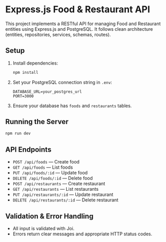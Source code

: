 # Express.js Food & Restaurant API

This project implements a RESTful API for managing Food and Restaurant entities using Express.js and PostgreSQL. It follows clean architecture (entities, repositories, services, schemas, routes).

## Setup

1. Install dependencies:
   ```bash
   npm install
   ```
2. Set your PostgreSQL connection string in `.env`:
   ```env
   DATABASE_URL=your_postgres_url
   PORT=3000
   ```
3. Ensure your database has `foods` and `restaurants` tables.

## Running the Server

```bash
npm run dev
```

## API Endpoints

- `POST /api/foods` — Create food
- `GET /api/foods` — List foods
- `PUT /api/foods/:id` — Update food
- `DELETE /api/foods/:id` — Delete food
- `POST /api/restaurants` — Create restaurant
- `GET /api/restaurants` — List restaurants
- `PUT /api/restaurants/:id` — Update restaurant
- `DELETE /api/restaurants/:id` — Delete restaurant

## Validation & Error Handling
- All input is validated with Joi.
- Errors return clear messages and appropriate HTTP status codes.
